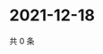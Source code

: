 # 2021-12-18

共 0 条

<!-- BEGIN WEIBO -->
<!-- 最后更新时间 Sat Dec 18 2021 15:14:16 GMT+0800 (China Standard Time) -->

<!-- END WEIBO -->

